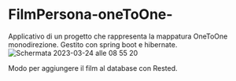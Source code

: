 # FilmPersona-oneToOne-

Applicativo di un progetto che rappresenta la mappatura OneToOne monodirezione.
Gestito con spring boot e hibernate.
![Schermata 2023-03-24 alle 08 55 20](https://user-images.githubusercontent.com/125959121/227459698-5f7a387b-ef6a-4b9e-a315-007b09d61222.png)

Modo per aggiungere il film al database con Rested.
